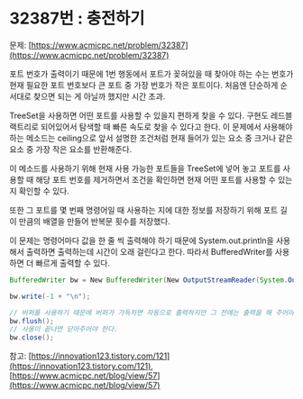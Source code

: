 # 32387번 : 충전하기

문제: [https://www.acmicpc.net/problem/32387](https://www.acmicpc.net/problem/32387)

포트 번호가 출력이기 때문에 1번 행동에서 포트가 꽂혀있을 때 찾아야 하는 수는 번호가 현재 필요한 포트 번호보다 큰 포트 중 가장 번호가 작은 포트이다. 처음엔 단순하게 순서대로 찾으면 되는 게 아닐까 했지만 시간 초과.

TreeSet을 사용하면 어떤 포트를 사용할 수 있을지 편하게 찾을 수 있다. 구현도 레드블랙트리로 되어있어서 탐색할 때 빠른 속도로 찾을 수 있다고 한다. 이 문제에서 사용해야 하는 메소드는 ceiling으로 앞서 설명한 조건처럼 현재 들어가 있는 요소 중 크거나 같은 요소 중 가장 작은 요소를 반환해준다.

이 메소드를 사용하기 위해 현재 사용 가능한 포트들을 TreeSet에 넣어 놓고 포트를 사용할 때 해당 포트 번호를 제거하면서 조건을 확인하면 현재 어떤 포트를 사용할 수 있는지 확인할 수 있다.

또한 그 포트를 몇 번째 명령어일 때 사용하는 지에 대한 정보를 저장하기 위해 포트 길이 만큼의 배열을 만들어 반복문 횟수를 저장했다.

이 문제는 명령어마다 값을 한 줄 씩  출력해야 하기 때문에 System.out.println을 사용해서 출력하면 출력하는데 시간이 오래 걸린다고 한다. 따라서 BufferedWriter를 사용하면 더 빠르게 출력할 수 있다.

```java
BufferedWriter bw = New BufferedWriter(New OutputStreamReader(System.Out));

bw.write(-1 + "\n");

// 버퍼를 사용하기 때문에 버퍼가 가득차면 자동으로 출력하지만 그 전에는 출력을 해 주어야 한다
bw.flush();
// 사용이 끝나면 닫아주어야 한다.
bw.close();
```

참고: [https://innovation123.tistory.com/121](https://innovation123.tistory.com/121), [https://www.acmicpc.net/blog/view/57](https://www.acmicpc.net/blog/view/57)